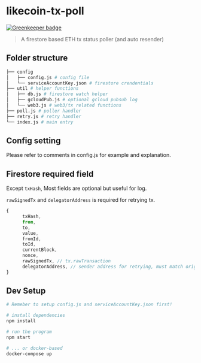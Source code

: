 # likecoin-tx-poll

[![Greenkeeper badge](https://badges.greenkeeper.io/likecoin/likecoin-tx-poll.svg)](https://greenkeeper.io/)

> A firestore based ETH tx status poller (and auto resender)

## Folder structure
```bash
├── config
│   ├── config.js # config file
│   └── serviceAccountKey.json # firestore crendentials
├── util # helper functions
│   ├── db.js # firestore watch helper
│   ├── gcloudPub.js # optional gcloud pubsub log
│   └── web3.js # web3/tx related functions
├── poll.js # poller handler
├── retry.js # retry handler
└── index.js # main entry
```

## Config setting
Please refer to comments in config.js for example and explanation.

## Firestore required field
Except `txHash`, Most fields are optional but useful for log.

`rawSignedTx` and `delegatorAddress` is required for retrying tx.


```javascript
{
      txHash,
      from,
      to,
      value,
      fromId,
      toId,
      currentBlock,
      nonce,
      rawSignedTx, // tx.rawTransaction
      delegatorAddress, // sender address for retrying, must match original sender
}
```

## Dev Setup

``` bash
# Remeber to setup config.js and serviceAccountKey.json first!

# install dependencies
npm install

# run the program
npm start

# ... or docker-based
docker-compose up

```

